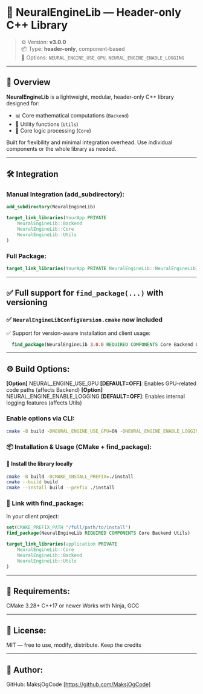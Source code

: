 # 🧠 NeuralEngineLib — Header-only C++ Library

> ⚙️ Version: **v3.0.0**  
> 📦 Type: **header-only**, component-based  
> 🧩 Options: `NEURAL_ENGINE_USE_GPU`, `NEURAL_ENGINE_ENABLE_LOGGING`

---

## 🚀 Overview

**NeuralEngineLib** is a lightweight, modular, header-only C++ library designed for:

- 📊 Core mathematical computations (`Backend`)
- 🔧 Utility functions (`Utils`)
- 🧠 Core logic processing (`Core`)

Built for flexibility and minimal integration overhead. Use individual components or the whole library as needed.

---

## 🛠️ Integration

### Manual Integration (add_subdirectory):

```cmake
add_subdirectory(NeuralEngineLib)

target_link_libraries(YourApp PRIVATE
    NeuralEngineLib::Backend
    NeuralEngineLib::Core
    NeuralEngineLib::Utils
)
```
### Full Package:

```cmake
target_link_libraries(YourApp PRIVATE NeuralEngineLib::NeuralEngineLib)
```

---

## ✅ **Full support for `find_package(...)` with versioning**
### ✅ `NeuralEngineLibConfigVersion.cmake` now included
✅ Support for version-aware installation and client usage:
```cmake
  find_package(NeuralEngineLib 3.0.0 REQUIRED COMPONENTS Core Backend Utils)
```

---

## ⚙️ Build Options:
**[Option]** NEURAL_ENGINE_USE_GPU **[DEFAULT=OFF]**: Enables GPU-related code paths (affects Backend)
**[Option]** NEURAL_ENGINE_ENABLE_LOGGING **[DEFAULT=OFF]**: Enables internal logging features (affects Utils)

### Enable options via CLI:
```bash
cmake -B build -DNEURAL_ENGINE_USE_GPU=ON -DNEURAL_ENGINE_ENABLE_LOGGING=ON
```

### 📦 Installation & Usage (CMake + find_package):
#### 🔧 Install the library locally
```bash
cmake -B build -DCMAKE_INSTALL_PREFIX=./install
cmake --build build
cmake --install build --prefix ./install
```

### 🔌 Link with find_package:
In your client project:
```cmake
set(CMAKE_PREFIX_PATH "/full/path/to/install")
find_package(NeuralEngineLib REQUIRED COMPONENTS Core Backend Utils)

target_link_libraries(application PRIVATE
    NeuralEngineLib::Core
    NeuralEngineLib::Backend
    NeuralEngineLib::Utils 
)
```

---

## 🔧 Requirements:
CMake 3.28+
C++17 or newer
Works with Ninja, GCC

---

## 📄 License:
MIT — free to use, modify, distribute. Keep the credits 

---

## 👤 Author:
GitHub: MaksjOgCode [https://github.com/MaksjOgCode]